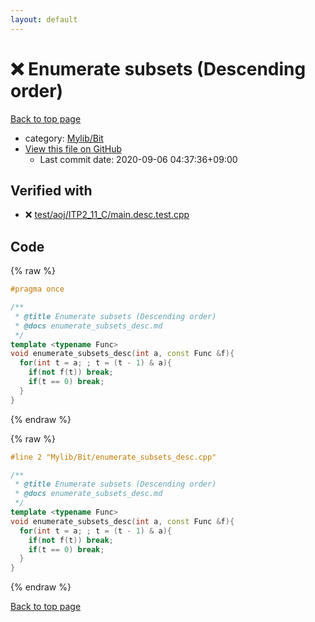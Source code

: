 ```yaml
---
layout: default
---
```


<!-- mathjax config similar to math.stackexchange -->
<script type="text/javascript" async
  src="https://cdnjs.cloudflare.com/ajax/libs/mathjax/2.7.5/MathJax.js?config=TeX-MML-AM_CHTML">
</script>
<script type="text/x-mathjax-config">
  MathJax.Hub.Config({
    TeX: { equationNumbers: { autoNumber: "AMS" }},
    tex2jax: {
      inlineMath: [ ['$','$'] ],
      processEscapes: true
    },
    "HTML-CSS": { matchFontHeight: false },
    displayAlign: "left",
    displayIndent: "2em"
  });
</script>

<script type="text/javascript" src="https://cdnjs.cloudflare.com/ajax/libs/jquery/3.4.1/jquery.min.js"></script>
<script src="https://cdn.jsdelivr.net/npm/jquery-balloon-js@1.1.2/jquery.balloon.min.js" integrity="sha256-ZEYs9VrgAeNuPvs15E39OsyOJaIkXEEt10fzxJ20+2I=" crossorigin="anonymous"></script>
<script type="text/javascript" src="../../../assets/js/copy-button.js"></script>
<link rel="stylesheet" href="../../../assets/css/copy-button.css" />


# :x: Enumerate subsets (Descending order)

<a href="../../../index.html">Back to top page</a>

* category: <a href="../../../index.html#fe4a83e4dc2a7f834ed4cd85d6972a53">Mylib/Bit</a>
* <a href="{{ site.github.repository_url }}/blob/master/Mylib/Bit/enumerate_subsets_desc.cpp">View this file on GitHub</a>
    - Last commit date: 2020-09-06 04:37:36+09:00




## Verified with

* :x: <a href="../../../verify/test/aoj/ITP2_11_C/main.desc.test.cpp.html">test/aoj/ITP2_11_C/main.desc.test.cpp</a>


## Code

<a id="unbundled"></a>
{% raw %}
```cpp
#pragma once

/**
 * @title Enumerate subsets (Descending order)
 * @docs enumerate_subsets_desc.md
 */
template <typename Func>
void enumerate_subsets_desc(int a, const Func &f){
  for(int t = a; ; t = (t - 1) & a){
    if(not f(t)) break;
    if(t == 0) break;
  }
}

```
{% endraw %}

<a id="bundled"></a>
{% raw %}
```cpp
#line 2 "Mylib/Bit/enumerate_subsets_desc.cpp"

/**
 * @title Enumerate subsets (Descending order)
 * @docs enumerate_subsets_desc.md
 */
template <typename Func>
void enumerate_subsets_desc(int a, const Func &f){
  for(int t = a; ; t = (t - 1) & a){
    if(not f(t)) break;
    if(t == 0) break;
  }
}

```
{% endraw %}

<a href="../../../index.html">Back to top page</a>


